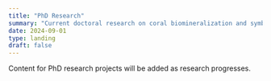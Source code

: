 ```yaml
---
title: "PhD Research"
summary: "Current doctoral research on coral biomineralization and symbiont dynamics under climate variability."
date: 2024-09-01
type: landing
draft: false
---
```


Content for PhD research projects will be added as research progresses.
